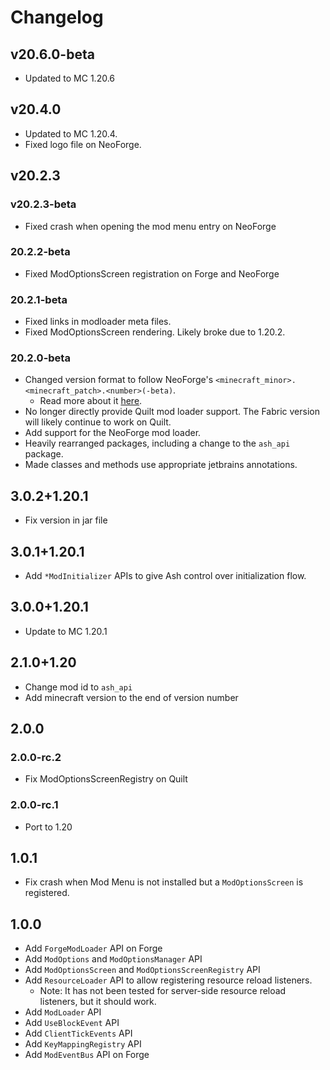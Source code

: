 # Changelog
## v20.6.0-beta
- Updated to MC 1.20.6

## v20.4.0
- Updated to MC 1.20.4.
- Fixed logo file on NeoForge.

## v20.2.3
### v20.2.3-beta
- Fixed crash when opening the mod menu entry on NeoForge

### 20.2.2-beta
- Fixed ModOptionsScreen registration on Forge and NeoForge

### 20.2.1-beta
- Fixed links in modloader meta files.
- Fixed ModOptionsScreen rendering. Likely broke due to 1.20.2.

### 20.2.0-beta
- Changed version format to follow NeoForge's `<minecraft_minor>.<minecraft_patch>.<number>(-beta)`.
  - Read more about it [here](https://neoforged.net/news/20.2release/).
- No longer directly provide Quilt mod loader support. The Fabric version will likely continue to work on Quilt.
- Add support for the NeoForge mod loader.
- Heavily rearranged packages, including a change to the `ash_api` package.
- Made classes and methods use appropriate jetbrains annotations.

## 3.0.2+1.20.1
- Fix version in jar file

## 3.0.1+1.20.1
- Add `*ModInitializer` APIs to give Ash control over initialization flow.

## 3.0.0+1.20.1
- Update to MC 1.20.1

## 2.1.0+1.20
- Change mod id to `ash_api`
- Add minecraft version to the end of version number

## 2.0.0
### 2.0.0-rc.2
- Fix ModOptionsScreenRegistry on Quilt

### 2.0.0-rc.1
- Port to 1.20

## 1.0.1
- Fix crash when Mod Menu is not installed but a `ModOptionsScreen` is registered.

## 1.0.0
- Add `ForgeModLoader` API on Forge
- Add `ModOptions` and `ModOptionsManager` API
- Add `ModOptionsScreen` and `ModOptionsScreenRegistry` API
- Add `ResourceLoader` API to allow registering resource reload listeners.
  - Note: It has not been tested for server-side resource reload listeners, but it should work.
- Add `ModLoader` API
- Add `UseBlockEvent` API
- Add `ClientTickEvents` API
- Add `KeyMappingRegistry` API
- Add `ModEventBus` API on Forge
